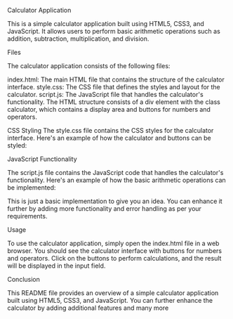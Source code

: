 Calculator Application

This is a simple calculator application built using HTML5, CSS3, and JavaScript. It allows users to perform basic arithmetic operations such as addition, subtraction, multiplication, and division.

Files

The calculator application consists of the following files:

index.html: The main HTML file that contains the structure of the calculator interface.
style.css: The CSS file that defines the styles and layout for the calculator.
script.js: The JavaScript file that handles the calculator's functionality.
The HTML structure consists of a div element with the class calculator, which contains a display area and buttons for numbers and operators.

CSS Styling
The style.css file contains the CSS styles for the calculator interface. Here's an example of how the calculator and buttons can be styled:

JavaScript Functionality

The script.js file contains the JavaScript code that handles the calculator's functionality. Here's an example of how the basic arithmetic operations can be implemented:

This is just a basic implementation to give you an idea. You can enhance it further by adding more functionality and error handling as per your requirements.

Usage

To use the calculator application, simply open the index.html file in a web browser. You should see the calculator interface with buttons for numbers and operators. Click on the buttons to perform calculations, and the result will be displayed in the input field.

Conclusion

This README file provides an overview of a simple calculator application built using HTML5, CSS3, and JavaScript. You can further enhance the calculator by adding additional features and many more
